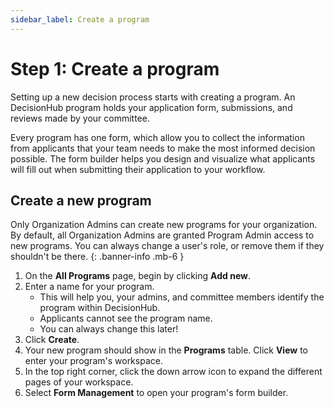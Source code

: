 ```yaml
---
sidebar_label: Create a program
---
```


# Step 1: Create a program

Setting up a new decision process starts with creating a program. An DecisionHub program holds your application form, submissions, and reviews made by your committee.

Every program has one form, which allow you to collect the information from applicants that your team needs to make the most informed decision possible. The form builder helps you design and visualize what applicants will fill out when submitting their application to your workflow.

## Create a new program

Only Organization Admins can create new programs for your organization. By default, all Organization Admins are granted Program Admin access to new programs. You can always change a user's role, or remove them if they shouldn't be there.
{: .banner-info .mb-6 }

1. On the **All Programs** page, begin by clicking **Add new**.
2. Enter a name for your program.
   - This will help you, your admins, and committee members identify the program within DecisionHub.
   - Applicants cannot see the program name.
   - You can always change this later!
3. Click **Create**.
4. Your new program should show in the **Programs** table. Click **View** to enter your program's workspace.
5. In the top right corner, click the down arrow icon to expand the different pages of your workspace.
6. Select **Form Management** to open your program's form builder.
